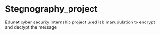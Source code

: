 # Stegnography_project
Edunet cyber security internship project
used lsb manupulation to encrypt and decrypt the message

